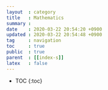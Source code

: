 ```yaml
---
layout  : category
title   : Mathematics
summary : 
date    : 2020-03-22 20:54:20 +0900
updated : 2020-03-22 20:54:48 +0900
tag     : navigation
toc     : true
public  : true
parent  : [[index-s]]
latex   : false
---
```

* TOC
{:toc}

